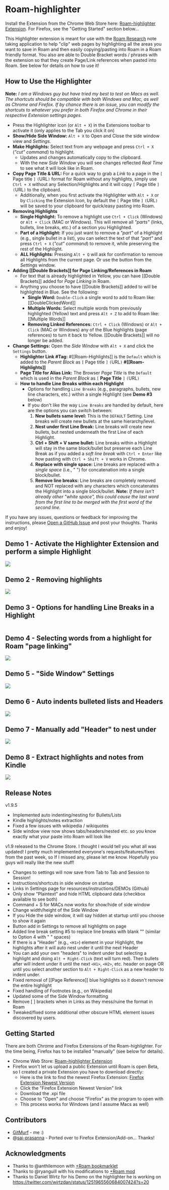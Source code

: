 # Roam-highlighter

Install the Extension from the Chrome Web Store here: [Roam-highlighter Extension](https://chrome.google.com/webstore/detail/roam-highlighter/mcoimieglmhdjdoplhpcmifgplkbfibp). For Firefox, see the "Getting Started" section below...

This Highlighter extension is meant for use with the [Roam Research](https://roamresearch.com/) note taking application to help "clip" web pages by highlighting all the areas you want to save in Roam and then easily copying/pasting into Roam in a Roam friendly format. You also are able to Double Bracket words / phrases with the extension so that they create Page/Link references when pasted into Roam. See below for details on how to use it!

## How to Use the Highlighter

**Note:** _I am a Windows guy but have tried my best to test on Macs as well. The shortcuts should be compatible with both Windows and Mac, as well as Chrome and Firefox. If by chance there is an issue, you can modify the shortcuts to whatever you prefer in both Firefox and Chrome in their respective Extension settings pages._

- Press the Highlighter icon (or `Alt + X`) in the Extensions toolbar to activate it (only applies to the Tab you click it on)
- **Show/Hide Side Window:** `Alt + X` to Open and Close the side window view and _Settings_.
- **Make Highlights:** Select text from any webpage and press `Ctrl + X` (_"cut" command_) to highlight.
  - Updates and changes automatically copy to the clipboard.
  - With the new _Side Window_ you will see changes reflected _Real Time_ to see what it will look like in Roam.
- **Copy Page Title & URL:** For a quick way to grab a _Link_ to a page in the `[` Page title `]` `(`URL`)` format for Roam without any highlights, simply use `Ctrl + X` without any Selection/Highlights and it will copy `[` Page title `]` `(`URL`)` to the clipboard.
  - Additionally, when you first activate the Highlighter with `Alt + X` or by `Clicking` the Extension Icon, by default the `[` Page title `]` `(`URL`)` will be saved to your clipboard for quick/easy pasting into Roam.
- **Removing Highlights**
  - **Single Highlight:** To remove a highlight use `Ctrl + Click` (Windows) or `Alt + Click` (MAC or Windows). This will remove all _"parts"_ (links, bullets, line breaks, etc.) of a section you Highlighted.
  - **Part of a Highlight:** If you just want to remove a _"part"_ of a Highlight (e.g., single bullet in a list), you can select the text of that _"part"_ and press `Ctrl + X` (_"cut" command_) to remove it, while preserving the rest of the Highlight.
  - **ALL Highlights:** Pressing `Alt + Q` will ask for confirmation to remove all Highlights from the current page. Or use the button from the _Settings_ window.
- **Adding [[Double Brackets]] for Page Linking/References in Roam**
  - For text that is already highlighted in Yellow, you can have [[Double Brackets]] added for _Page Linking_ in Roam.
  - Anything you choose to have [[Double Brackets]] added to will be highlighted in Blue. See the following:
    - **Single Word:** `Double-Click` a single word to add to Roam like: [[DoubleClickedWord]]
    - **Multiple Words:** Select multiple words from previously highlighted (Yellow) text and press `Alt + Z` to add to Roam like: [[Multiple Words]]
    - **Removing Linked References:** `Ctrl + Click` (Windows) or `Alt + Click` (MAC or Windows) any of the Blue highlights (page references) to turn it back to Yellow. [[Double Brackets]] will no longer be added.
- **Change Settings:** Open the _Side Window_ with `Alt + X` and click the `Settings` button.
  - **Highlighter Link #Tag:** #[[Roam-Highlights]] is the `Default` which is added to the _Parent Block_ as `[` Page title `]` `(`URL`)` **#[[Roam-Highlights]]**
  - **Page Title for Alias Link:** The Browser _Page Title_ is the `Default` which is used in the _Parent Block_ as `[` **Page Title** `]` `(`URL`)`
  - **How to handle Line Breaks within each Highlight**
    - Options for handling `Line Breaks` (e.g., paragraphs, bullets, new line characters, etc.) within a single Highlight (see **Demo #3** below)
    - If you don't like the way `Line Breaks` are handled by default, here are the options you can switch between:
      1. **New bullets same level:** This is the `DEFAULT` Setting. Line breaks will create new bullets at the same hierarchy/level.
      2. **Nest under first Line Break:** Line breaks will create new bullets, but nested underneath the first Line of each Highlight.
      3. **Ctrl + Shift + V same bullet:** Line breaks within a Highlight will stay in the same block/bullet but preserve each Line Break as if you added a _soft line break_ with `Ctrl + Enter` like how pasting with `Ctrl + Shift + V` works in Chrome.
      4. **Replace with single space:** Line breaks are replaced with a _single space_ (i.e., " ") for concatenation into a single block/bullet.
      5. **Remove line breaks:** Line breaks are completely removed and NOT replaced with any characters which concatenates the Highlight into a single block/bullet. __Note:__ _If there isn't already other "white space", this could cause the last word from the first line to be merged with the first word of the second line._

If you have any issues, questions or feedback for improving the instructions, please [Open a GitHub Issue](https://github.com/GitMurf/roam-highlighter/issues/new) and post your thoughts. Thanks and enjoy!

## Demo 1 - Activate the Highlighter Extension and perform a simple Highlight

![](https://user-images.githubusercontent.com/64155612/82860191-b297d280-9ecd-11ea-9e4a-aebe906391c7.gif)

## Demo 2 - Removing highlights

![](https://user-images.githubusercontent.com/64155612/82860651-28e90480-9ecf-11ea-8c59-81ebc50a1687.gif)

## Demo 3 - Options for handling Line Breaks in a Highlight

![]()

## Demo 4 - Selecting words from a highlight for Roam "page linking"

![](https://user-images.githubusercontent.com/64155612/82860891-e542ca80-9ecf-11ea-9242-652caad48673.gif)

## Demo 5 - "Side Window" Settings

![](https://user-images.githubusercontent.com/64155612/82861224-d7da1000-9ed0-11ea-9457-e10d76876908.gif)

## Demo 6 - Auto indents bulleted lists and Headers

![](https://user-images.githubusercontent.com/64155612/82862301-26d57480-9ed4-11ea-886a-1e42f5e83a0b.gif)

## Demo 7 - Manually add "Header" to nest under

![](https://user-images.githubusercontent.com/64155612/82862528-b418c900-9ed4-11ea-9c92-5e1b9fa70dbe.gif)

## Demo 8 - Extract highlights and notes from Kindle

![](https://user-images.githubusercontent.com/64155612/82861292-12dc4380-9ed1-11ea-9df0-f218e9354ac9.gif)

## Release Notes

v1.9.5

- Implemented auto indenting/nesting for Bullets/Lists
- Kindle highlights/notes extraction
- Fixed a few issues with wikipedia / wikiquotes
- Side window view now shows tabs/headers/nested etc. so you know exactly what your paste into Roam will look like

v1.9 released to the Chrome Store. I thought I would tell you what all was updated! I pretty much implemented everyone's requests/features/fixes from the past week, so If I missed any, please let me know. Hopefully you guys will really like the new stuff!

- Changes to settings will now save from Tab to Tab and Session to Session!
- Instructions/shortcuts in side window on startup
- Links in Settings page for resources/instructions/DEMOs (Github)
- Only show "Plaintext" and hide HTML clipboard data (checkbox available to see both)
- Command + S for MACs now works for show/hide of side window
- Change width/height of the Side Window
- If you Hide the side window, it will say hidden at startup until you choose to show it again
- Button add in Settings to remove all highlights on page
- Added line break setting #5 to replace line breaks with blank "" (similar to Option 4 with " " spaces)
- If there is a "Header" (e.g., `<H1>`) element in your Highlight, the highlights after it will auto nest under it until the next Header
- You can add your own "headers" to indent under but selecting a highlight and doing `Alt + Right-Click` (text will turn red). Then bullets after will indent under it until the next `<H1>`, `<H2>`, etc. header on page OR until you select another section to `Alt + Right-Click` as a new header to indent under.
- Fixed removal of [[Page Reference]] blue highlights so it doesn't remove the entire highlight
- Fixed handling of Footnotes (e.g., on Wikipedia)
- Updated some of the Side Window formatting
- Remove [ ] brackets when in Links as they mess/ruine the [](URL) format in Roam
- Tweaked/fixed some additional other obscure HTML element issues discovered by users.

## Getting Started

There are both Chrome and Firefox Extensions of the Roam-highlighter. For the time being, Firefox has to be installed "manually" (see below for details).

- Chrome Web Store: [Roam-highlighter Extension](https://chrome.google.com/webstore/detail/roam-highlighter/mcoimieglmhdjdoplhpcmifgplkbfibp)
- Firefox won't let us upload a public Extension until Roam is open Beta, so I created a private Extension you have to download directly:
  - Here is the link to find the newest Firefox Extension: [Firefox Extension Newest Version](https://github.com/GitMurf/roam-highlighter/tree/master/Firefox%20temp%20Add-on)
  - Click the "Firefox Extension Newest Version" link
  - Download the .xpi file
  - Choose to "Open" and choose "Firefox" as the program to open with
  - This process works for Windows (and I assume Macs as well)

## Contributors

* [GitMurf](https://github.com/GitMurf) - me :)
* @[sai-prasanna](https://github.com/sai-prasanna) - Ported over to Firefox Extension/Add-on... Thanks!

## Acknowledgments

* Thanks to @anthilemoon with [+Roam bookmarklet](https://github.com/anthilemoon/plus-roam)
* Thanks to @ryanguill with his modifications to [+Roam mod](https://github.com/ryanguill/plus-roam/tree/development)
* Thanks to Daniel Wirtz for his Demo on the highlighter he is working on https://twitter.com/wirtzdan/status/1251965560684007424?s=20
